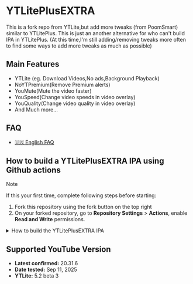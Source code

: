 # YTLitePlusEXTRA
This is a fork repo from YTLite,but add more tweaks (from PoomSmart) similar to YTLitePlus.
This is just an another alternative for who can't build IPA in YTLitePlus.
(At this time,I'm still adding/removing tweaks more often to find some ways to add more tweaks as much as possible)

## Main Features
- YTLite (eg. Download Videos,No ads,Background Playback)
- NoYTPremium(Remove Premium alerts)
- YouMute(Mute the video faster)
- YouSpeed(Change video speeds in video overlay)
- YouQuality(Change video quality in video overlay)
- And Much more...

## FAQ
- [🇺🇸 English FAQ](FAQs/FAQ_EN.md)

## How to build a YTLitePlusEXTRA IPA using Github actions
> [!NOTE]
> If this your first time, complete following steps before starting:
>
> 1. Fork this repository using the fork button on the top right
> 2. On your forked repository, go to **Repository Settings** > **Actions**, enable **Read and Write** permissions.

<details>
  <summary>How to build the YTLitePlusEXTRA IPA</summary>
  <ol>
    <li>Click on <strong>Sync fork</strong>, and if your branch is out-of-date, click on <strong>Update branch</strong>.</li>
    <li>Navigate to the <strong>Actions tab</strong> in your forked repository and select <strong>Create YTLitePlusEXTRA IPA ( Make sure you choose for Sideloading or Non-Sideloading workflow for your target device and DON'T USE FOR TESTING ONE )</strong>.</li>
    <li>Click the <strong>Run workflow</strong> button located on the right side.</li>
    <li>Prepare a decrypted .ipa file <em>(we cannot provide this due to legal reasons)</em>, then upload it to a file provider (e.g., filebin.net, filemail.com, or Dropbox is recommended). Paste the URL of the decrypted IPA file in the provided field.</li>
    <li><strong>NOTE:</strong> Make sure to provide a direct download link to the file, not a link to a webpage. Otherwise, the process will fail.</li>
    <li>Enter the tweak version from the releases (the latest release is selected by default). You can also change the BundleID and Display Name if desired.</li>
    <li>Make sure all inputs are correct, then click <strong>Run workflow</strong> to start the process.</li>
    <li>Wait for the build to finish. You can download the YTLitePlusEXTRA IPA from the releases section of your forked repo. (If you can't find the releases section, go to your forked repo and add /releases to the URL, i.e., github.com/user/YTLitePlusEXTRA/releases.)</li>
  </ol>
</details>

## Supported YouTube Version
<ul>
   <li><strong>Latest confirmed:</strong> 20.31.6</li>
   <li><strong>Date tested:</strong> Sep 11, 2025</li>
   <li><strong>YTLite:</strong> 5.2 beta 3</li>
</ul>

